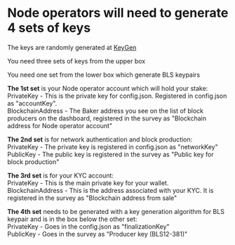 # Node operators will need to generate 4 sets of keys



The keys are randomly generated at [KeyGen](https://dashboard.partisiablockchain.com/keygen)

You need three sets of keys from the upper box

You need one set from the lower box which generate BLS keypairs


**The 1st set** is your Node operator account which will hold your stake:  
PrivateKey - This is the private key for config.json. Registered in config.json as "accountKey".   
BlockchainAddress - The Baker address you see on the list of block producers on the dashboard, registered in the survey as "Blockchain address for Node operator account"


**The 2nd set** is for network authentication and block production:  
PrivateKey - The private key is registered in config.json as "networkKey"  
PublicKey - The public key is registered in the survey as "Public key for block production"


**The 3rd set** is for your KYC account:  
PrivateKey - This is the main private key for your wallet.  
BlockchainAddress - This is the address associated with your KYC. It is registered in the survey as "Blockchain address from sale"  


**The 4th set** needs to be generated with a key generation algorithm for BLS keypair and is in the box below the other set:  
PrivateKey - Goes in the config.json as "finalizationKey"  
PublicKey - Goes in the survey as "Producer key (BLS12-381)"
